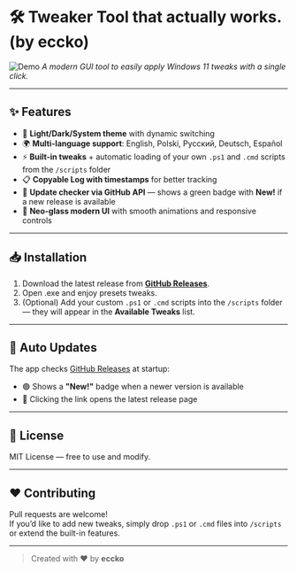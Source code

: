 # 🛠️ Tweaker Tool that actually works. (by eccko)

![Demo](https://raw.githubusercontent.com/eccko/CleanCommitAI/main/demo.gif)
*A modern GUI tool to easily apply Windows 11 tweaks with a single click.*

---

## ✨ Features
- 🎨 **Light/Dark/System theme** with dynamic switching  
- 🌍 **Multi-language support**: English, Polski, Русский, Deutsch, Español  
- ⚡ **Built-in tweaks** + automatic loading of your own `.ps1` and `.cmd` scripts from the `/scripts` folder  
- 📋 **Copyable Log with timestamps** for better tracking  
- 🔔 **Update checker via GitHub API** — shows a green badge with **New!** if a new release is available  
- 💎 **Neo-glass modern UI** with smooth animations and responsive controls

---

## 📥 Installation
1. Download the latest release from [**GitHub Releases**](https://github.com/eccko/CleanCommitAI/releases).
2. Open .exe and enjoy presets tweaks.
3. (Optional) Add your custom `.ps1` or `.cmd` scripts into the `/scripts` folder — they will appear in the **Available Tweaks** list.

---

## 🔄 Auto Updates
The app checks [GitHub Releases](https://github.com/eccko/CleanCommitAI/releases) at startup:  
- 🟢 Shows a **"New!"** badge when a newer version is available  
- 🔗 Clicking the link opens the latest release page

---

## 📜 License
MIT License — free to use and modify.  

---

## ❤️ Contributing
Pull requests are welcome!  
If you’d like to add new tweaks, simply drop `.ps1` or `.cmd` files into `/scripts` or extend the built-in features.

---

> Created with ❤️ by **eccko**
